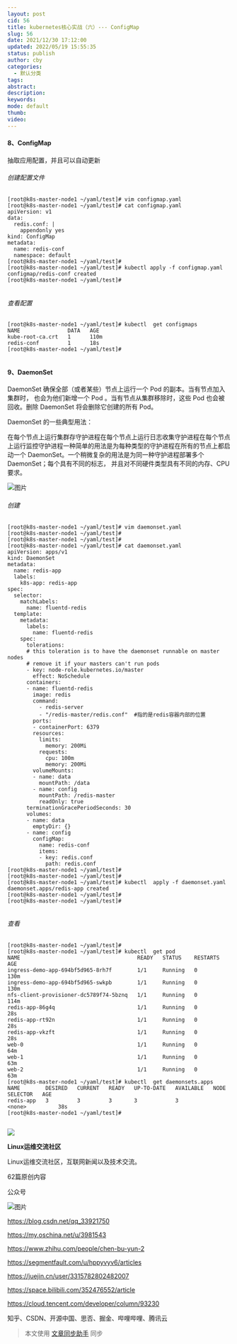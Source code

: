 ```yaml
---
layout: post
cid: 56
title: kubernetes核心实战（六）--- ConfigMap
slug: 56
date: 2021/12/30 17:12:00
updated: 2022/05/19 15:55:35
status: publish
author: cby
categories: 
  - 默认分类
tags: 
abstract: 
description: 
keywords: 
mode: default
thumb: 
video: 
---
```



#### 8、ConfigMap

抽取应用配置，并且可以自动更新

###### 创建配置文件  

```shell
[root@k8s-master-node1 ~/yaml/test]# vim configmap.yaml
[root@k8s-master-node1 ~/yaml/test]# cat configmap.yaml 
apiVersion: v1
data:   
  redis.conf: |
    appendonly yes
kind: ConfigMap
metadata:
  name: redis-conf
  namespace: default
[root@k8s-master-node1 ~/yaml/test]# 
[root@k8s-master-node1 ~/yaml/test]# kubectl apply -f configmap.yaml 
configmap/redis-conf created
[root@k8s-master-node1 ~/yaml/test]#
```

```

```

  

###### 查看配置

```shell
[root@k8s-master-node1 ~/yaml/test]# kubectl  get configmaps 
NAME               DATA   AGE
kube-root-ca.crt   1      110m
redis-conf         1      18s
[root@k8s-master-node1 ~/yaml/test]#
```

```

```

  

  

#### 9、DaemonSet

DaemonSet 确保全部（或者某些）节点上运行一个 Pod 的副本。当有节点加入集群时， 也会为他们新增一个 Pod 。当有节点从集群移除时，这些 Pod 也会被回收。删除 DaemonSet 将会删除它创建的所有 Pod。

DaemonSet 的一些典型用法：

在每个节点上运行集群存守护进程在每个节点上运行日志收集守护进程在每个节点上运行监控守护进程一种简单的用法是为每种类型的守护进程在所有的节点上都启动一个 DaemonSet。一个稍微复杂的用法是为同一种守护进程部署多个 DaemonSet；每个具有不同的标志， 并且对不同硬件类型具有不同的内存、CPU 要求。

![图片](https://p3-juejin.byteimg.com/tos-cn-i-k3u1fbpfcp/6f346eb21df342eb90fae6fc2f45f178~tplv-k3u1fbpfcp-zoom-1.image)

###### 创建

```shell
[root@k8s-master-node1 ~/yaml/test]# vim daemonset.yaml
[root@k8s-master-node1 ~/yaml/test]# 
[root@k8s-master-node1 ~/yaml/test]# 
[root@k8s-master-node1 ~/yaml/test]# cat daemonset.yaml 
apiVersion: apps/v1
kind: DaemonSet
metadata:
  name: redis-app
  labels:
    k8s-app: redis-app
spec:
  selector:
    matchLabels:
      name: fluentd-redis
  template:
    metadata:
      labels:
        name: fluentd-redis
    spec:
      tolerations:
      # this toleration is to have the daemonset runnable on master nodes
      # remove it if your masters can't run pods
      - key: node-role.kubernetes.io/master
        effect: NoSchedule
      containers:
      - name: fluentd-redis
        image: redis
        command:
          - redis-server
          - "/redis-master/redis.conf"  #指的是redis容器内部的位置
        ports:
        - containerPort: 6379
        resources:
          limits:
            memory: 200Mi
          requests:
            cpu: 100m
            memory: 200Mi
        volumeMounts:
        - name: data
          mountPath: /data
        - name: config
          mountPath: /redis-master
          readOnly: true
      terminationGracePeriodSeconds: 30
      volumes:
      - name: data
        emptyDir: {}
      - name: config
        configMap: 
          name: redis-conf
          items:
          - key: redis.conf
            path: redis.conf
[root@k8s-master-node1 ~/yaml/test]# 
[root@k8s-master-node1 ~/yaml/test]# 
[root@k8s-master-node1 ~/yaml/test]# kubectl  apply -f daemonset.yaml 
daemonset.apps/redis-app created
[root@k8s-master-node1 ~/yaml/test]# 
[root@k8s-master-node1 ~/yaml/test]#
```

```

```

  

###### 查看

```shell
[root@k8s-master-node1 ~/yaml/test]# 
[root@k8s-master-node1 ~/yaml/test]# kubectl  get pod
NAME                                     READY   STATUS    RESTARTS   AGE
ingress-demo-app-694bf5d965-8rh7f        1/1     Running   0          130m
ingress-demo-app-694bf5d965-swkpb        1/1     Running   0          130m
nfs-client-provisioner-dc5789f74-5bznq   1/1     Running   0          114m
redis-app-86g4q                          1/1     Running   0          28s
redis-app-rt92n                          1/1     Running   0          28s
redis-app-vkzft                          1/1     Running   0          28s
web-0                                    1/1     Running   0          64m
web-1                                    1/1     Running   0          63m
web-2                                    1/1     Running   0          63m
[root@k8s-master-node1 ~/yaml/test]# kubectl  get daemonsets.apps 
NAME        DESIRED   CURRENT   READY   UP-TO-DATE   AVAILABLE   NODE SELECTOR   AGE
redis-app   3         3         3       3            3           <none>          38s
[root@k8s-master-node1 ~/yaml/test]#
```

```

```

  

![](https://p3-juejin.byteimg.com/tos-cn-i-k3u1fbpfcp/0dd563f5511748219158213f3c0c46a1~tplv-k3u1fbpfcp-zoom-1.image)

**Linux运维交流社区**

Linux运维交流社区，互联网新闻以及技术交流。

62篇原创内容

公众号

![图片](https://p3-juejin.byteimg.com/tos-cn-i-k3u1fbpfcp/53fa028ea8904565afb8761f1dec368e~tplv-k3u1fbpfcp-zoom-1.image)  

https://blog.csdn.net/qq_33921750

https://my.oschina.net/u/3981543

https://www.zhihu.com/people/chen-bu-yun-2

https://segmentfault.com/u/hppyvyv6/articles

https://juejin.cn/user/3315782802482007

https://space.bilibili.com/352476552/article

https://cloud.tencent.com/developer/column/93230

知乎、CSDN、开源中国、思否、掘金、哔哩哔哩、腾讯云

  

> 本文使用 [文章同步助手](https://juejin.cn/post/6940875049587097631) 同步